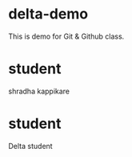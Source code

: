 # delta-demo
This is demo for Git &amp; Github class.

# student
shradha kappikare

# student
Delta student
